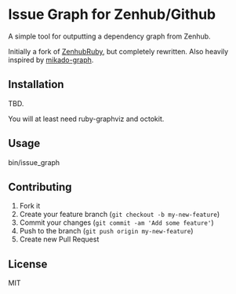 # Issue Graph for Zenhub/Github

A simple tool for outputting a dependency graph from Zenhub.

Initially a fork of [ZenhubRuby](https://github.com/tkm-kj/zenhub_ruby), but completely rewritten. Also heavily inspired by [mikado-graph](https://github.com/lronhodl/mikado-graph).

## Installation

TBD.

You will at least need ruby-graphviz and octokit.

## Usage

bin/issue_graph <repo name>

## Contributing

1. Fork it
2. Create your feature branch (`git checkout -b my-new-feature`)
3. Commit your changes (`git commit -am 'Add some feature'`)
4. Push to the branch (`git push origin my-new-feature`)
5. Create new Pull Request

## License

MIT
